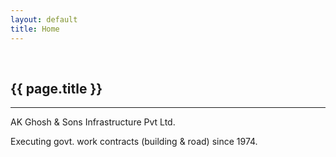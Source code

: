```yaml
---
layout: default
title: Home
---
```


<br/>

## {{ page.title }}

---

AK Ghosh & Sons Infrastructure Pvt Ltd.

Executing govt. work contracts (building & road) since 1974.